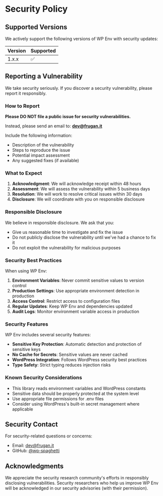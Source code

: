 # Security Policy

## Supported Versions

We actively support the following versions of WP Env with security updates:

| Version | Supported          |
| ------- | ------------------ |
| 1.x.x   | :white_check_mark: |

## Reporting a Vulnerability

We take security seriously. If you discover a security vulnerability, please report it responsibly.

### How to Report

**Please DO NOT file a public issue for security vulnerabilities.**

Instead, please send an email to: **dev@frugan.it**

Include the following information:
- Description of the vulnerability
- Steps to reproduce the issue
- Potential impact assessment
- Any suggested fixes (if available)

### What to Expect

1. **Acknowledgment**: We will acknowledge receipt within 48 hours
2. **Assessment**: We will assess the vulnerability within 5 business days
3. **Resolution**: We will work to resolve critical issues within 30 days
4. **Disclosure**: We will coordinate with you on responsible disclosure

### Responsible Disclosure

We believe in responsible disclosure. We ask that you:
- Give us reasonable time to investigate and fix the issue
- Do not publicly disclose the vulnerability until we've had a chance to fix it
- Do not exploit the vulnerability for malicious purposes

### Security Best Practices

When using WP Env:

1. **Environment Variables**: Never commit sensitive values to version control
2. **Production Settings**: Use appropriate environment detection in production
3. **Access Control**: Restrict access to configuration files
4. **Regular Updates**: Keep WP Env and dependencies updated
5. **Audit Logs**: Monitor environment variable access in production

### Security Features

WP Env includes several security features:

- **Sensitive Key Protection**: Automatic detection and protection of sensitive keys
- **No Cache for Secrets**: Sensitive values are never cached
- **WordPress Integration**: Follows WordPress security best practices
- **Type Safety**: Strict typing reduces injection risks

### Known Security Considerations

- This library reads environment variables and WordPress constants
- Sensitive data should be properly protected at the system level
- Use appropriate file permissions for .env files
- Consider using WordPress's built-in secret management where applicable

## Security Contact

For security-related questions or concerns:
- Email: dev@frugan.it
- GitHub: [@wp-spaghetti](https://github.com/wp-spaghetti)

## Acknowledgments

We appreciate the security research community's efforts in responsibly disclosing vulnerabilities. Security researchers who help us improve WP Env will be acknowledged in our security advisories (with their permission).